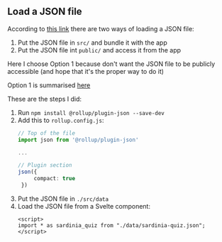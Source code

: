 ## Load a JSON file

According to [this link](https://stackoverflow.com/questions/66239213/svelte-reading-json-file-from-local-folder)
there are two ways of loading a JSON file:

1. Put the JSON file in `src/` and bundle it with the app
2. Put the JSON file int `public/` and access it from the app

Here I choose Option 1 because don't want the JSON file to be publicly accessible (and hope that it's
the proper way to do it)

Option 1 is summarised [here](https://stackoverflow.com/questions/60779816/how-to-access-local-json-file-via-svelte)

These are the steps I did:

1. Run `npm install @rollup/plugin-json --save-dev`
2. Add this to `rollup.config.js`:
   ```typescript
   // Top of the file
   import json from '@rollup/plugin-json'
   
   ...
   
   // Plugin section
   json({
		compact: true
	})
   ```
3. Put the JSON file in `./src/data`
4. Load the JSON file from a Svelte component:
   ```
   <script>
   import * as sardinia_quiz from "./data/sardinia-quiz.json";
   </script>
   ```

